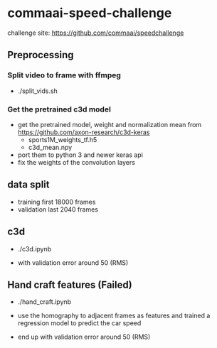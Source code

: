 # commaai-speed-challenge

challenge site: https://github.com/commaai/speedchallenge

## Preprocessing

### Split video to frame with ffmpeg
* ./split_vids.sh

### Get the pretrained c3d model
* get the pretrained model, weight and normalization mean from 
  https://github.com/axon-research/c3d-keras
    * sports1M_weights_tf.h5
    * c3d_mean.npy
* port them to python 3 and newer keras api
* fix the weights of the convolution layers


## data split

* training first 18000 frames
* validation last 2040 frames

## c3d 

* ./c3d.ipynb

* with validation error around 50 (RMS)


## Hand craft features (Failed)

* ./hand_craft.ipynb

* use the homography to adjacent frames as features and trained a regression
  model to predict the car speed

* end up with validation error around 50 (RMS)
